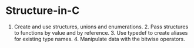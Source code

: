 # Structure-in-C
1. Create and use structures, unions and enumerations. 2. Pass structures to functions by value and by reference. 3. Use typedef to create aliases for existing type names. 4. Manipulate data with the bitwise operators.
